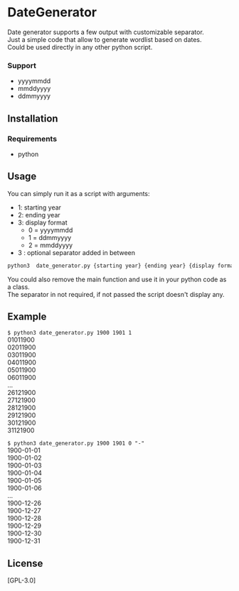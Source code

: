 # DateGenerator
Date generator supports a few output with customizable separator.  
Just a simple code that allow to generate wordlist based on dates.  
Could be used directly in any other python script.  
### Support  
* yyyymmdd
* mmddyyyy
* ddmmyyyy
## Installation 
### Requirements
* python
## Usage
You can simply run it as a script with arguments:
* 1: starting year
* 2: ending year
* 3: display format
    * 0 = yyyymmdd
    * 1 = ddmmyyyy
    * 2 = mmddyyyy
* 3 : optional separator added in between

```bash
python3  date_generator.py {starting year} {ending year} {display format} {separator}
```
You could also remove the main function and use it in your python code as a class.  
The separator in not required, if not passed the script doesn't display any.  
## Example
`$ python3 date_generator.py 1900 1901 1`  
01011900  
02011900  
03011900  
04011900  
05011900  
06011900  
...  
26121900  
27121900  
28121900  
29121900  
30121900  
31121900  

`$ python3 date_generator.py 1900 1901 0 "-"`  
1900-01-01  
1900-01-02  
1900-01-03  
1900-01-04  
1900-01-05  
1900-01-06  
...  
1900-12-26  
1900-12-27  
1900-12-28  
1900-12-29  
1900-12-30  
1900-12-31  

## License
[GPL-3.0]

